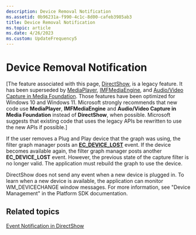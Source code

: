 ```yaml
---
description: Device Removal Notification
ms.assetid: 0b96231a-f990-4c1c-8d00-cafeb3985ab3
title: Device Removal Notification
ms.topic: article
ms.date: 4/26/2023
ms.custom: UpdateFrequency5
---
```


# Device Removal Notification

\[The feature associated with this page, [DirectShow](/windows/win32/directshow/directshow), is a legacy feature. It has been superseded by [MediaPlayer](/uwp/api/Windows.Media.Playback.MediaPlayer), [IMFMediaEngine](/windows/win32/api/mfmediaengine/nn-mfmediaengine-imfmediaengine), and [Audio/Video Capture in Media Foundation](windows/win32/medfound/audio-video-capture-in-media-foundation). Those features have been optimized for Windows 10 and Windows 11. Microsoft strongly recommends that new code use **MediaPlayer**, **IMFMediaEngine** and **Audio/Video Capture in Media Foundation** instead of **DirectShow**, when possible. Microsoft suggests that existing code that uses the legacy APIs be rewritten to use the new APIs if possible.\]

If the user removes a Plug and Play device that the graph was using, the filter graph manager posts an [**EC\_DEVICE\_LOST**](ec-device-lost.md) event. If the device becomes available again, the filter graph manager posts another **EC\_DEVICE\_LOST** event. However, the previous state of the capture filter is no longer valid. The application must rebuild the graph to use the device.

DirectShow does not send any event when a new device is plugged in. To learn when a new device is available, the application can monitor WM\_DEVICECHANGE window messages. For more information, see "Device Management" in the Platform SDK documentation.

## Related topics

<dl> <dt>

[Event Notification in DirectShow](event-notification-in-directshow.md)
</dt> </dl>

 

 



